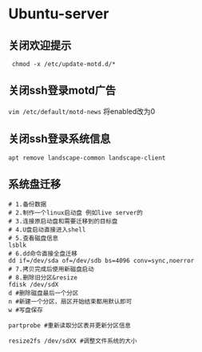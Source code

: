 # Ubuntu-server



## 关闭欢迎提示

` chmod -x /etc/update-motd.d/*`

## 关闭ssh登录motd广告

`vim /etc/default/motd-news` 将enabled改为0

## 关闭ssh登录系统信息

`apt remove landscape-common landscape-client`

## 系统盘迁移

```shell
# 1.备份数据
# 2.制作一个linux启动盘 例如live server的
# 3.连接原启动盘和需要迁移到的目标盘
# 4.U盘启动直接进入shell
# 5.查看磁盘信息
lsblk
# 6.dd命令直接全盘迁移
dd if=/dev/sda of=/dev/sdb bs=4096 conv=sync,noerror
# 7.拷贝完成后使用新磁盘启动
# 8.删除旧分区&resize
fdisk /dev/sdX
d #删除磁盘最后一个分区
n #新建一个分区，扇区开始结束都用默认即可
w #写盘保存

partprobe #重新读取分区表并更新分区信息

resize2fs /dev/sdXX #调整文件系统的大小
```

